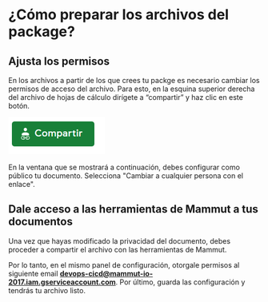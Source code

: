 # ¿Cómo preparar los archivos del package?

## Ajusta los permisos

En los archivos a partir de los que crees tu packge es necesario cambiar los permisos de acceso del archivo. Para esto, en la esquina superior derecha del archivo de hojas de cálculo dirígete a “compartir” y haz clic en este botón.

![Sin titulo](img/share.png)

En la ventana que se mostrará a continuación, debes configurar como público tu documento. Selecciona "Cambiar a cualquier persona con el enlace".

## Dale acceso a las herramientas de Mammut a tus documentos 

Una vez que hayas modificado la privacidad del documento, debes proceder a compartir el archivo con las herramientas de Mammut. 

Por lo tanto, en el mismo panel de configuración, otorgale permisos al siguiente email **devops-cicd@mammut-io-2017.iam.gserviceaccount.com**. Por último, guarda las configuración y tendrás tu archivo listo. 
